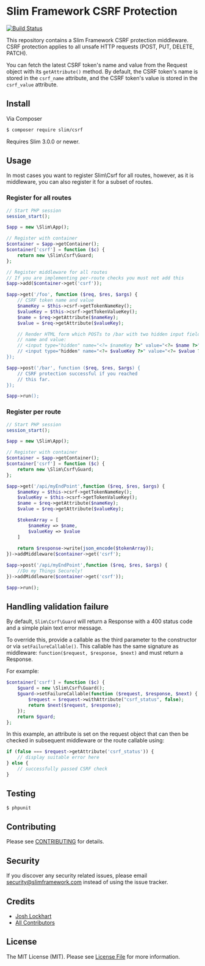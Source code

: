 # Slim Framework CSRF Protection

[![Build Status](https://travis-ci.org/slimphp/Slim-Csrf.svg?branch=master)](https://travis-ci.org/slimphp/Slim-Csrf)

This repository contains a Slim Framework CSRF protection middleware. CSRF protection applies to all unsafe HTTP requests (POST, PUT, DELETE, PATCH).

You can fetch the latest CSRF token's name and value from the Request object with its `getAttribute()` method. By default, the CSRF token's name is stored in the `csrf_name` attribute, and the CSRF token's value is stored in the `csrf_value` attribute.

## Install

Via Composer

``` bash
$ composer require slim/csrf
```

Requires Slim 3.0.0 or newer.

## Usage

In most cases you want to register Slim\Csrf for all routes, however,
as it is middleware, you can also register it for a subset of routes.


### Register for all routes

```php
// Start PHP session
session_start();

$app = new \Slim\App();

// Register with container
$container = $app->getContainer();
$container['csrf'] = function ($c) {
    return new \Slim\Csrf\Guard;
};

// Register middleware for all routes
// If you are implementing per-route checks you must not add this
$app->add($container->get('csrf'));

$app->get('/foo', function ($req, $res, $args) {
    // CSRF token name and value
    $nameKey = $this->csrf->getTokenNameKey();
    $valueKey = $this->csrf->getTokenValueKey();
    $name = $req->getAttribute($nameKey);
    $value = $req->getAttribute($valueKey);

    // Render HTML form which POSTs to /bar with two hidden input fields for the
    // name and value:
    // <input type="hidden" name="<?= $nameKey ?>" value="<?= $name ?>">
    // <input type="hidden" name="<?= $valueKey ?>" value="<?= $value ?>">
});

$app->post('/bar', function ($req, $res, $args) {
    // CSRF protection successful if you reached
    // this far.
});

$app->run();
```

### Register per route

```php
// Start PHP session
session_start();

$app = new \Slim\App();

// Register with container
$container = $app->getContainer();
$container['csrf'] = function ($c) {
    return new \Slim\Csrf\Guard;
};

$app->get('/api/myEndPoint',function ($req, $res, $args) {
    $nameKey = $this->csrf->getTokenNameKey();
    $valueKey = $this->csrf->getTokenValueKey();
    $name = $req->getAttribute($nameKey);
    $value = $req->getAttribute($valueKey);

    $tokenArray = [
        $nameKey => $name,
        $valueKey => $value
    ]
    
    return $response->write(json_encode($tokenArray));
})->addMiddleware($container->get('csrf');

$app->post('/api/myEndPoint',function ($req, $res, $args) {
    //Do my Things Securely!
})->addMiddleware($container->get('csrf'));

$app->run();
```

## Handling validation failure

By default, `Slim\Csrf\Guard` will return a Response with a 400 status code and
a simple plain text error message.

To override this, provide a callable as the third parameter to the constructor
or via `setFailureCallable()`. This callable has the same signature as
middleware: `function($request, $response, $next)` and must return a Response.

For example:

```php
$container['csrf'] = function ($c) {
    $guard = new \Slim\Csrf\Guard();
    $guard->setFailureCallable(function ($request, $response, $next) {
        $request = $request->withAttribute("csrf_status", false);
        return $next($request, $response);
    });
    return $guard;
};
```

In this example, an attribute is set on the request object that can then be
checked in subsequent middleware or the route callable using:

```php
if (false === $request->getAttribute('csrf_status')) {
    // display suitable error here
} else {
    // successfully passed CSRF check
}
```

## Testing

``` bash
$ phpunit
```

## Contributing

Please see [CONTRIBUTING](CONTRIBUTING.md) for details.

## Security

If you discover any security related issues, please email security@slimframework.com instead of using the issue tracker.

## Credits

- [Josh Lockhart](https://github.com/codeguy)
- [All Contributors](../../contributors)

## License

The MIT License (MIT). Please see [License File](LICENSE.md) for more information.
